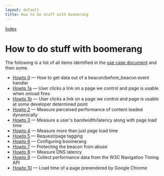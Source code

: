 ```yaml
---
layout: default
title: How to do stuff with boomerang
---
```


[Index](index.html)

# How to do stuff with boomerang

The following is a list of all items identified in the [use case
document](../use-cases.html) and then some.

-   [Howto 0](howto-0.html) — How to get data out of a
    beacon/before\_beacon event handler
-   [Howto 1a](howto-1a-page%231.html) — User clicks a link on a page we
    control and page is usable when onload fires
-   [Howto 1b](howto-1b-page%231.html) — User clicks a link on a page we
    control and page is usable at some developer determined point
-   [Howto 2](howto-2.html) — Measure perceived performance of content
    loaded dynamically
-   [Howto 3](howto-3.html) — Measure a user's bandwidth/latency along
    with page load time
-   [Howto 4](howto-4.html) — Measure more than just page load time
-   [Howto 5](howto-5.html) — Request/page tagging
-   [Howto 6](howto-6.html) — Configuring boomerang
-   [Howto 7](howto-7.html) — Protecting the beacon from abuse
-   [Howto 8](howto-8.html) — Measure DNS latency
-   [Howto 9](howto-9.html) — Collect performance data from the W3C
    Navigation Timing API
-   [Howto 10](howto-10-page%231.html) — Load time of a page prerendered
    by Google Chrome
